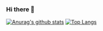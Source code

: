 ### Hi there 👋

<!--
**lllilllilllilili/lllilllilllilili** is a ✨ _special_ ✨ repository because its `README.md` (this file) appears on your GitHub profile.

Here are some ideas to get you started:

- 🔭 I’m currently working on ...
- 🌱 I’m currently learning ...
- 👯 I’m looking to collaborate on ...
- 🤔 I’m looking for help with ...
- 💬 Ask me about ...
- 📫 How to reach me: ...
- 😄 Pronouns: ...
- ⚡ Fun fact: ...
-->
[![Anurag's github stats](https://github-readme-stats.vercel.app/api?username=lllilllilllilili)](https://github.com/anuraghazra/github-readme-stats)
[![Top Langs](https://github-readme-stats.vercel.app/api/top-langs/?username=lllilllilllilili)](https://github.com/anuraghazra/github-readme-stats)
